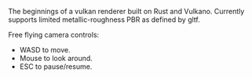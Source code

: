 The beginnings of a vulkan renderer built on Rust and Vulkano.
Currently supports limited metallic-roughness PBR as defined by gltf.

Free flying camera controls:
* WASD to move.
* Mouse to look around.
* ESC to pause/resume.
